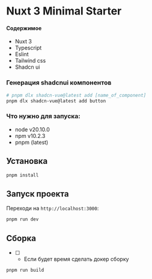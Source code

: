 # Nuxt 3 Minimal Starter

#### Содержимое
- Nuxt 3
- Typescript 
- Eslint 
- Tailwind css
- Shadcn ui

### Генерация shadcnui компонентов
```bash
# pnpm dlx shadcn-vue@latest add [name_of_component]
pnpm dlx shadcn-vue@latest add button
```

### Что нужно для запуска:
- node v20.10.0
- npm v10.2.3
- pnpm (latest)


## Установка
```bash
pnpm install
```

## Запуск проекта

Переходи на `http://localhost:3000`:

```bash
pnpm run dev
```

## Сборка 
- [ ] - Если будет время сделать докер сборку 

```bash
pnpm run build
```
